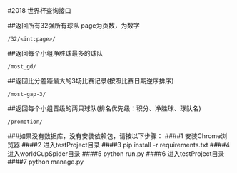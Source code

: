 #2018 世界杯查询接口

##返回所有32强所有球队
page为页数，为数字
```
/32/<int:page>/

```
##返回每个小组净胜球最多的球队
```
/most_gd/
```
##返回比分差距最大的3场比赛记录(按照比赛日期逆序排序)
```
/most-gap-3/
```
##返回每个小组晋级的两只球队(排名优先级：积分、净胜球、球队名)
```
/promotion/
```

###如果没有数据库，没有安装依赖包，请按以下步骤：
####1 安装Chrome浏览器
####2 进入testProject目录
####3 pip install -r requirements.txt
####4 进入worldCupSpider目录
####5 python run.py
####6 进入testProject目录
####7 python manage.py

